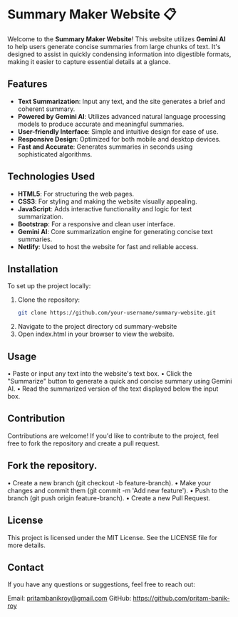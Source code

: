 # Summary Maker Website 📋

Welcome to the **Summary Maker Website**! This website utilizes **Gemini AI** to help users generate concise summaries from large chunks of text. It's designed to assist in quickly condensing information into digestible formats, making it easier to capture essential details at a glance.

## Features

- **Text Summarization**: Input any text, and the site generates a brief and coherent summary.
- **Powered by Gemini AI**: Utilizes advanced natural language processing models to produce accurate and meaningful summaries.
- **User-friendly Interface**: Simple and intuitive design for ease of use.
- **Responsive Design**: Optimized for both mobile and desktop devices.
- **Fast and Accurate**: Generates summaries in seconds using sophisticated algorithms.

## Technologies Used

- **HTML5**: For structuring the web pages.
- **CSS3**: For styling and making the website visually appealing.
- **JavaScript**: Adds interactive functionality and logic for text summarization.
- **Bootstrap**: For a responsive and clean user interface.
- **Gemini AI**: Core summarization engine for generating concise text summaries.
- **Netlify**: Used to host the website for fast and reliable access.

## Installation

To set up the project locally:

1. Clone the repository:
   ```bash
   git clone https://github.com/your-username/summary-website.git
2. Navigate to the project directory
   cd summary-website
3. Open index.html in your browser to view the website.

## Usage
• Paste or input any text into the website's text box.
• Click the "Summarize" button to generate a quick and concise summary using Gemini AI.
• Read the summarized version of the text displayed below the input box.
## Contribution
Contributions are welcome! If you'd like to contribute to the project, feel free to fork the repository and create a pull request.

## Fork the repository.
• Create a new branch (git checkout -b feature-branch).
• Make your changes and commit them (git commit -m 'Add new feature').
• Push to the branch (git push origin feature-branch).
• Create a new Pull Request.

## License
This project is licensed under the MIT License. See the LICENSE file for more details.

## Contact
If you have any questions or suggestions, feel free to reach out:

Email: pritambanikroy@gmail.com
GitHub: https://github.com/pritam-banik-roy

